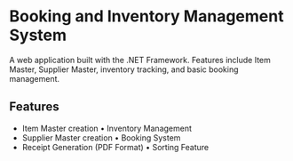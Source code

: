 # Booking and Inventory Management System

A web application built with the .NET Framework. Features include Item Master, Supplier Master, inventory tracking, and basic booking management.

## Features

- Item Master creation                  • Inventory Management
- Supplier Master creation              • Booking System
- Receipt Generation (PDF Format)       • Sorting Feature
